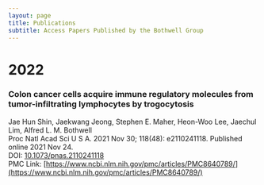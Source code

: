 ```yaml
---
layout: page
title: Publications
subtitle: Access Papers Published by the Bothwell Group
---
```



# 2022
### Colon cancer cells acquire immune regulatory molecules from tumor-infiltrating lymphocytes by trogocytosis
Jae Hun Shin, Jaekwang Jeong, Stephen E. Maher, Heon-Woo Lee, Jaechul Lim, Alfred L. M. Bothwell\
Proc Natl Acad Sci U S A. 2021 Nov 30; 118(48): e2110241118. Published online 2021 Nov 24.\
DOI: [10.1073/pnas.2110241118](10.1073/pnas.2110241118)\
PMC Link: [https://www.ncbi.nlm.nih.gov/pmc/articles/PMC8640789/](https://www.ncbi.nlm.nih.gov/pmc/articles/PMC8640789/)
<br></br>




